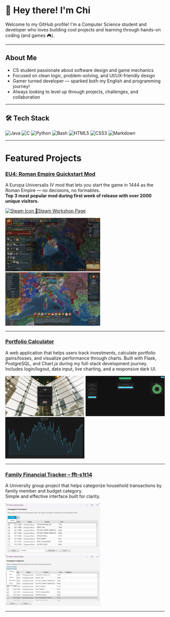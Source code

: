 # 👋 Hey there! I'm Chi

Welcome to my GitHub profile! I'm a Computer Science student and developer who loves building cool projects and learning through hands-on coding (and games 🎮).

---

## About Me

- CS student passionate about software design and game mechanics  
- Focused on clean logic, problem-solving, and UI/UX-friendly design  
- Gamer turned developer — sparked both my English and programming journey!  
- Always looking to level up through projects, challenges, and collaboration  

---

## 🛠️ Tech Stack

<p>
  <img src="https://cdn.jsdelivr.net/gh/devicons/devicon/icons/java/java-original.svg" alt="Java" width="40" />
  <img src="https://cdn.jsdelivr.net/gh/devicons/devicon/icons/c/c-original.svg" alt="C" width="40" />
  <img src="https://cdn.jsdelivr.net/gh/devicons/devicon/icons/python/python-original.svg" alt="Python" width="40" />
  <img src="https://cdn.jsdelivr.net/gh/devicons/devicon/icons/bash/bash-original.svg" alt="Bash" width="40" />
  <img src="https://cdn.jsdelivr.net/gh/devicons/devicon/icons/html5/html5-original.svg" alt="HTML5" width="40" />
  <img src="https://cdn.jsdelivr.net/gh/devicons/devicon/icons/css3/css3-original.svg" alt="CSS3" width="40" />
  <img src="https://cdn.jsdelivr.net/gh/devicons/devicon/icons/markdown/markdown-original.svg" alt="Markdown" width="40" />
</p>

---

# Featured Projects

### [EU4: Roman Empire Quickstart Mod](https://github.com/zynsniper/RomanEmpireQuickstart)

A Europa Universalis IV mod that lets you start the game in 1444 as the Roman Empire — no decisions, no formables.  
**Top 3 most popular mod during first week of release with over 2000 unique visitors.**

<a 
  href="https://steamcommunity.com/sharedfiles/filedetails/?id=3474338220" target="_blank"> <img src="https://upload.wikimedia.org/wikipedia/commons/8/83/Steam_icon_logo.svg" alt="Steam Icon" width="30"/> 
  <span> 🔗Steam Workshop Page</span> 
</a> 

<p>
  <img src="https://github.com/zynsniper/RomanEmpireQuickstart/blob/Images/image_2025-05-02_074855766.png" alt="Map View" width="300"/>
  <img src="https://github.com/zynsniper/RomanEmpireQuickstart/blob/Images/image_2025-05-02_075944624.png" alt="Start Screen" width="300"/>
</p>

---

### [Portfolio Calculator](https://github.com/zynsniper/Portfolio-Tracker)
A web application that helps users track investments, calculate portfolio gains/losses, and visualize performance through charts.
Built with Flask, PostgreSQL, and Chart.js during my full-stack development journey.
Includes login/logout, data input, live charting, and a responsive dark UI.

<p> 
  <img src="https://github.com/zynsniper/Portfolio-Tracker/blob/main/results/images/login_page.png" alt="Login Page" width="250"/> 
  <img src="https://github.com/zynsniper/Portfolio-Tracker/blob/main/results/images/dashboard.png" alt="Dashboard" width="250"/> 
  <img src="https://github.com/zynsniper/Portfolio-Tracker/blob/main/results/images/chart.png" alt="Stock Search" width="250"/> 
</p>

---

### [Family Financial Tracker – fft-s1t14](https://github.com/zynsniper/FamilyFinancialTracker)

A University group project that helps categorize household transactions by family member and budget category.  
Simple and effective interface built for clarity.

<p>
  <img src="https://github.com/zynsniper/FamilyFinancialTracker/blob/main/pictures/BuyerAssignment.png" alt="Buyer Assignment" width="300"/>
  <img src="https://github.com/zynsniper/FamilyFinancialTracker/blob/main/pictures/CategoryAssignment.png" alt="Category Assignment" width="300"/>
</p>

---
